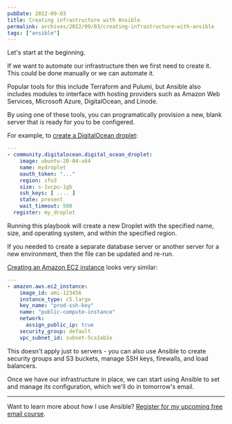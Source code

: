 ```yaml
---
pubDate: 2022-09-03
title: Creating infrastructure with Ansible
permalink: archives/2022/09/03/creating-infrastructure-with-ansible
tags: ["ansible"]
---
```


Let's start at the beginning.

If we want to automate our infrastructure then we first need to create it. This could be done manually or we can automate it.

Popular tools for this include Terraform and Pulumi, but Ansible also includes modules to interface with hosting providers such as Amazon Web Services, Microsoft Azure, DigitalOcean, and Linode.

By using one of these tools, you can programatically provision a new, blank server that is ready for you to be configered.

For example, to [create a DigitalOcean droplet](https://docs.ansible.com/ansible/latest/collections/community/digitalocean/digital_ocean_module.htm):

```yaml
---
- community.digitalocean.digital_ocean_droplet:
    image: ubuntu-20-04-x64
    name: mydroplet
    oauth_token: "..."
    region: sfo3
    size: s-1vcpu-1gb
    ssh_keys: [ .... ]
    state: present
    wait_timeout: 500
  register: my_droplet
```

Running this playbook will create a new Droplet with the specified name, size, and operating system, and within the specified region.

If you needed to create a separate database server or another server for a new environment, then the file can be updated and re-run.

[Creating an Amazon EC2 instance](https://docs.ansible.com/ansible/latest/collections/amazon/aws/ec2_instance_module.html#ansible-collections-amazon-aws-ec2-instance-module) looks very similar:

```yaml
---
- amazon.aws.ec2_instance:
    image_id: ami-123456
    instance_type: c5.large
    key_name: "prod-ssh-key"
    name: "public-compute-instance"
    network:
      assign_public_ip: true
    security_group: default
    vpc_subnet_id: subnet-5ca1ab1e
```

This doesn't apply just to servers - you can also use Ansible to create security groups and S3 buckets, manage SSH keys, firewalls, and load balancers.

Once we have our infrastructure in place, we can start using Ansible to set and manage its configuration, which we'll do in tomorrow's email.

---

Want to learn more about how I use Ansible? [Register for my upcoming free email course]({{site.url}}/ansible-course).
